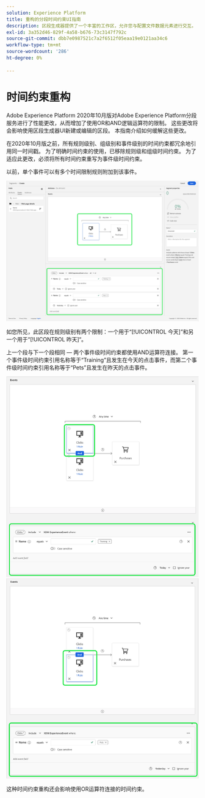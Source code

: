```yaml
---
solution: Experience Platform
title: 重构的分段时间约束UI指南
description: 区段生成器提供了一个丰富的工作区，允许您与配置文件数据元素进行交互。 工作区为构建和编辑规则提供了直观的控件，例如用于表示数据属性的拖放图块。
exl-id: 3a352d46-829f-4a58-b676-73c3147f792c
source-git-commit: dbb7e0987521c7a2f6512f05eaa19e0121aa34c6
workflow-type: tm+mt
source-wordcount: '286'
ht-degree: 0%

---
```


# 时间约束重构

Adobe Experience Platform 2020年10月版对Adobe Experience Platform分段服务进行了性能更改，从而增加了使用OR和AND逻辑运算符的限制。 这些更改将会影响使用区段生成器UI新建或编辑的区段。 本指南介绍如何缓解这些更改。

在2020年10月版之前，所有规则级别、组级别和事件级别的时间约束都冗余地引用同一时间戳。 为了明确时间约束的使用，已移除规则级和组级时间约束。 为了适应此更改，必须将所有时间约束重写为事件级时间约束。

以前，单个事件可以有多个时间限制规则附加到该事件。

![区段生成器中会突出显示以前的时间约束样式。](../images/ui/segment-refactoring/former-time-constraint.png)

如您所见，此区段在规则级别有两个限制：一个用于“[!UICONTROL 今天]”和另一个用于“[!UICONTROL 昨天]“。

上一个段与下一个段相同 — 两个事件级时间约束都使用AND运算符连接。 第一个事件级时间约束引用名称等于“Training”且发生在今天的点击事件，而第二个事件级时间约束引用名称等于“Pets”且发生在昨天的点击事件。

![区段生成器中会突出显示时间约束的新样式。](../images/ui/segment-refactoring/time-constraint-1.png) ![区段生成器中会突出显示时间约束的新样式。](../images/ui/segment-refactoring/time-constraint-2.png)

这种时间约束重构还会影响使用OR运算符连接的时间约束。

